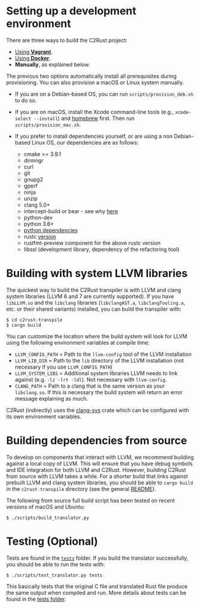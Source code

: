 # Setting up a development environment

There are three ways to build the C2Rust project:

- [Using **Vagrant**](../vagrant/).
- [Using **Docker**](../docker/).
- **Manually**, as explained below.

The previous two options automatically install all prerequisites during provisioning. You can also provision a macOS or Linux system manually.

* If you are on a Debian-based OS, you can run `scripts/provision_deb.sh` to do so.

* If you are on macOS, install the Xcode command-line tools (e.g., `xcode-select --install`) and [homebrew](https://brew.sh/) first. Then run `scripts/provision_mac.sh`.

* If you prefer to install dependencies yourself, or are using a non Debian-based Linux OS, our dependencies are as follows:
    - cmake >= 3.9.1
    - dirmngr
    - curl
    - git
    - gnupg2
    - gperf
    - ninja
    - unzip
    - clang 5.0+
    - intercept-build or bear - see why [here](#generating-compile_commandsjson-files)
    - python-dev
    - python 3.6+
    - [python dependencies](../scripts/requirements.txt)
    - rustc [version](../rust-toolchain)
    - rustfmt-preview component for the above rustc version
    - libssl (development library, dependency of the refactoring tool)

# Building with system LLVM libraries

The quickest way to build the C2Rust transpiler is with LLVM and clang system libraries (LLVM 6 and 7 are currently supported). If you have `libLLVM.so` and the `libclang` libraries (`libclangAST.a`, `libclangTooling.a`, etc. or their shared variants) installed, you can build the transpiler with:

    $ cd c2rust-transpile
    $ cargo build

You can customize the location where the build system will look for LLVM using the following environment variables at compile time:

- `LLVM_CONFIG_PATH` = Path to the `llvm-config` tool of the LLVM installation
- `LLVM_LIB_DIR` = Path to the `lib` directory of the LLVM installation (not necessary if you use `LLVM_CONFIG_PATH`)
- `LLVM_SYSTEM_LIBS` = Additional system libraries LLVM needs to link against (e.g. `-lz -lrt -ldl`). Not necessary with `llvm-config`.
- `CLANG_PATH` = Path to a clang that is the same version as your `libclang.so`. If this is necessary the build system will return an error message explaining as much.

C2Rust (indirectly) uses the [clang-sys](https://crates.io/crates/clang-sys) crate which can be configured with its own environment variables.


# Building dependencies from source

To develop on components that interact with LLVM, we recommend building against a local copy of LLVM. This will ensure that you have debug symbols and IDE integration for both LLVM and C2Rust. However, building C2Rust from source with LLVM takes a while. For a shorter build that links against prebuilt LLVM and clang system libraries, you should be able to `cargo build` in the `c2rust-transpile` directory (see the general [README](../)).

The following from source full build script has been tested on recent versions of macOS and Ubuntu:

    $ ./scripts/build_translator.py

# Testing (Optional)

Tests are found in the [`tests`](../tests/) folder. If you build the translator successfully, you should be able to run the tests with:

    $ ./scripts/test_translator.py tests

This basically tests that the original C file and translated Rust file produce the same output when compiled and run. More details about tests can be found in the [tests folder](../tests/).


